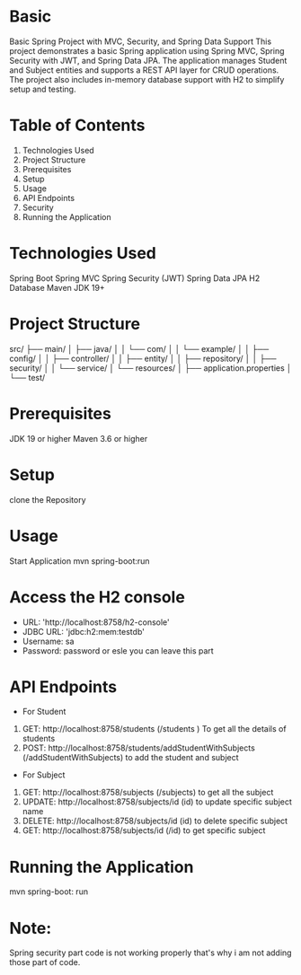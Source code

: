 # Basic
Basic Spring Project with MVC, Security, and Spring Data Support This project demonstrates a basic Spring application using Spring MVC, Spring Security with JWT, and Spring Data JPA. The application manages Student and Subject entities and supports a REST API layer for CRUD operations. The project also includes in-memory database support with H2 to simplify setup and testing.

# Table of Contents
1. Technologies Used
2. Project Structure
3. Prerequisites
4. Setup
5. Usage
6. API Endpoints
7. Security
8. Running the Application
   
# Technologies Used
Spring Boot
Spring MVC
Spring Security (JWT)
Spring Data JPA
H2 Database
Maven
JDK 19+

# Project Structure
src/ ├── main/ │ ├── java/ │ │ └── com/ │ │ └── example/ │ │ ├── config/ │ │ ├── controller/ │ │ ├── entity/ │ │ ├── repository/ │ │ ├── security/ │ │ └── service/ │ └── resources/ │ ├── application.properties │  └── test/

# Prerequisites
JDK 19 or higher Maven 3.6 or higher

# Setup
clone the Repository
# Usage
Start Application mvn spring-boot:run
# Access the H2 console
- URL: 'http://localhost:8758/h2-console'
- JDBC URL: 'jdbc:h2:mem:testdb'
- Username: sa
- Password: password or esle you can leave this part
# API Endpoints
- For Student
1. GET: http://localhost:8758/students (/students ) To get all the details of students
2. POST: http://localhost:8758/students/addStudentWithSubjects (/addStudentWithSubjects) to add the student and subject
- For Subject
1. GET: http://localhost:8758/subjects (/subjects) to get all the subject
2. UPDATE: http://localhost:8758/subjects/id (id) to update specific subject name
3. DELETE: http://localhost:8758/subjects/id (id) to delete specific subject
4. GET: http://localhost:8758/subjects/id (/id) to get specific subject
# Running the Application
mvn spring-boot: run

# Note:
Spring security part code is not working properly that's why i am not adding those part of code.
